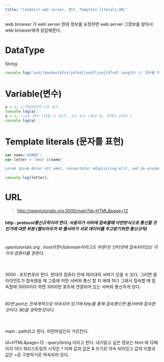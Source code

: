 ```yaml
---
title: "[nodejs] web server, 변수, Template literals,URL"
---
```


web browser 가 web server 한테 정보를 요청하면 web server 그정보를 찾아서 web browser에게 응답해준다. 

# **DataType**
String

```javascript
console.log('asdjlkasdvnlkfnvljkfndjlvndfljvnjldfvdf.length) // 갯수를 확인 할 수 있다
```


# **Variable(변수)**
```javascript
a = 1; //대입연산자 1은 상수
console.log(a);
a = 2; //a는 변수 (변할 수 있다), 2는 상수 (항상 상, 언제나 2이다.)
console.log(a)
```

# **Template literals (문자를 표현)**
```javascript
var name='k8805';
var letter = `Dear ${name}
 
Lorem ipsum dolor sit amet, consectetur adipisicing elit, sed do eiusmod tempor incididunt ut labore et dolore magna aliqua. ${name} Ut enim ad minim veniam, quis nostrud exercitation ullamco laboris nisi ut aliquip ex ea commodo consequat. ${1+1} Duis aute irure dolor in reprehenderit in voluptate velit esse cillum dolore eu fugiat nulla pariatur. Excepteur sint occaecat cupidatat non proident, sunt in culpa egoing qui officia deserunt mollit anim id est laborum. ${name}`;
 
console.log(letter);
```

# **URL**
 
>  http://opentutorials.org:3000/main?id=HTML&page=12
 
#####  http : protocol통신규칙이라 한다. 사용자가 서버에 접속할때 어떤방식으로 통신할 것인가에 대한 부분 (웹브라우저 와 웹서버가 서로 데이터를 주고받기위한 통신규칙)<br/><br/>

###### opentutorials.org :  host라한다(domain이라고도 부른다) 인터넷에 접속되어있는 각각의 컴퓨터를 칭한다. <br/><br/>
 3000 : 포트번호라 한다. 한대의 컴퓨터 안에 여러대의 서버가 있을 수 있다. 그러면 클라이언트가 접속했을 때 그중에 어떤 서버와 통신 할 지 애매 하다 
  그래서 접속할 때 접속할때 3000이라 하면 3000번 포트에 연결되어 있는 서버와 통신하게 된다.<br/><br/>
###### 80번 port는 전세계적으로 약속되어 있기에 http를 통해 접속했으면 웹서버에 접속한것이다. 80을 생략한것이다.<br/><br/>
main : path라고 한다. 어떤파일인지 가르킨다.<br/><br/>
id=HTML&page=12 : queryString 이라고 한다. 내가읽고 싶은 정보는 html 에 12페이지 이다  쿼리스트링의 시작은 ? 이며 값과 값은 & 쓰기로 약속 되어있고 값의 이름과 값은 =로 구분하기로 약속되어 있다.
